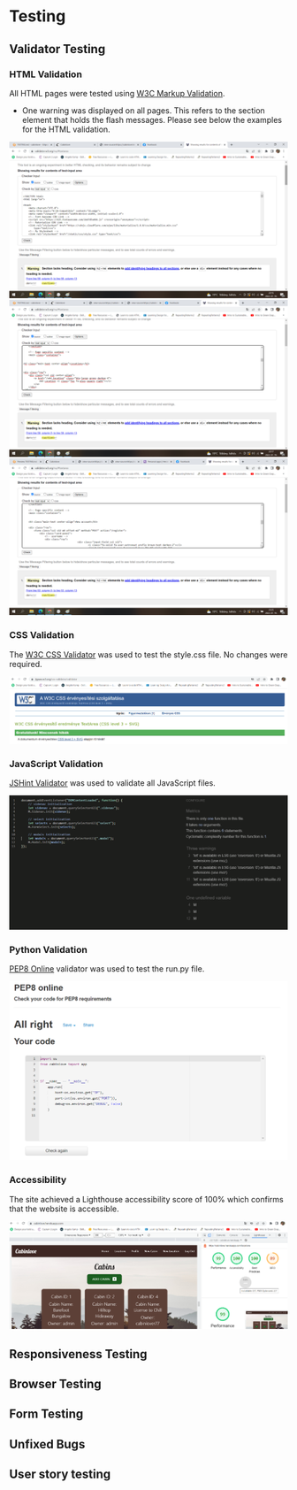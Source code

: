 # Testing 

## Validator Testing 

### HTML Validation
All HTML pages were tested using [W3C Markup Validation](https://validator.w3.org/). 
- One warning was displayed on all pages. This refers to the section element that holds the flash messages. Please see below the examples for the HTML validation.

![First example of HTML Validation](cabinlove/static/images/cabinshtml.png)
![Second example of HTML Validation2](cabinlove/static/images/locationshtml.png)
![Third example of HTML Validation](cabinlove/static/images/registerhtml.png)

### CSS Validation
The [W3C CSS Validator](https://jigsaw.w3.org/css-validator/) was used to test the style.css file. No changes were required.

![CSS validator](cabinlove/static/images/css.png)

### JavaScript Validation
[JSHint Validator](https://jshint.com/) was used to validate all JavaScript files. 

![Javascript validator](cabinlove/static/images/javascript.png)

### Python Validation
[PEP8 Online](http://pep8online.com/) validator was used to test the run.py file.

![PEP8 online validation](cabinlove/static/images/python.png)

### Accessibility
The site achieved a Lighthouse accessibility score of 100% which confirms that the website is accessible.

![PEP8 online validation](cabinlove/static/images/accessibility.png)

## Responsiveness Testing

## Browser Testing

## Form Testing

## Unfixed Bugs

## User story testing

